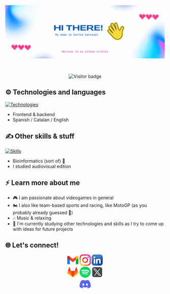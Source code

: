 <div align="center">
  <img src="https://github.com/cacara82/cacara82/blob/2a74c2a76f539a501fd02c3139767e06c2a7c1c5/cacara82intro.gif" alt="Profile Intro" title="Hello! I'm Carlos :)"/>
</div>

&nbsp;

<div align="center">
  <img src="https://komarev.com/ghpvc/?username=cacara82&label=Visitors&color=blue&style=flat" alt="Visitor badge"/>
</div>

## :gear: Technologies and languages
[![Technologies](https://skillicons.dev/icons?i=html,css,js,php,java,py,mysql,mongodb)](#)
- Frontend & backend
- Spanish / Catalan / English

## :writing_hand: Other skills & stuff
[![Skills](https://skillicons.dev/icons?i=ps,pr,ae,ai,git,linux,powershell)](#)
- Bioinformatics (sort of) :dna:
- I studied audiovisual edition

## :zap: Learn more about me
- :video_game: I am passionate about videogames in general
- :motorcycle: I also like team-based sports and racing, like MotoGP (as you probably already guessed :cowboy_hat_face:)
- :notes: Music & relaxing
- :pencil: I'm currently studying other technologies and skills as I try to come up with ideas for future projects 

## :globe_with_meridians: Let's connect!
<div align="center">
    <a href="mailto:cacara890@gmail.com" target="_blank"><img src="files/mail_icon.png" width="35" height="35" /></a>
    <a href="https://www.instagram.com/cacara.82/" target="_blank"><img src="files/instagram_icon.png" width="35" height="35" /></a>
    <a href="https://www.linkedin.com/in/carlos-carvajal-ramos-709290213/" target="_blank"><img src="files/linkedin_icon.png" width="35" height="35" /></a>
</div>
<div align="center">
    <a href="https://gitlab.com/cacara82/" target="_blank"><img src="files/gitlab_icon.png" width="35" height="35" /></a>
    <a href="https://open.spotify.com/user/goldgamer82" target="_blank"><img src="files/spotify_icon.png" width="35" height="35" /></a>
    <a href="https://twitter.com/gurramen" target="_blank"><img src="files/twitter_icon.png" width="35" height="35" /></a>
</div>
<div align="center">
    <a href="discord://-/users/300994733805928448" target="_blank"><img src="files/discord_icon.png" width="35" height="35" /></a> 
</div>

<!--
**cacara82/cacara82** is a ✨ _special_ ✨ repository because its `README.md` (this file) appears on your GitHub profile.

Here are some ideas to get you started:

- 🔭 I’m currently working on ...
- 🌱 I’m currently learning ...
- 👯 I’m looking to collaborate on ...
- 🤔 I’m looking for help with ...
- 💬 Ask me about ...
- 📫 How to reach me: ...
- 😄 Pronouns: ...
- ⚡ Fun fact: ...
-->
